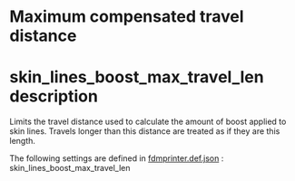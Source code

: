 # Maximum compensated travel distance


# skin_lines_boost_max_travel_len description
Limits the travel distance used to calculate the amount of boost applied to skin lines. Travels longer than this distance are treated as if they are this length.

The following settings are defined in [fdmprinter.def.json](https://github.com/smartavionics/Cura/blob/mb-master/resources/definitions/fdmprinter.def.json) : skin_lines_boost_max_travel_len

